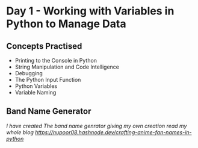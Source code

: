 # Day 1 - Working with Variables in Python to Manage Data
## Concepts Practised
- Printing to the Console in Python
- String Manipulation and Code Intelligence
- Debugging
- The Python Input Function
- Python Variables
- Variable Naming
## Band Name Generator
<em>  I have created The band name genrator giving my own creation  read my whole blog 
https://nupoor08.hashnode.dev/crafting-anime-fan-names-in-python </em>
